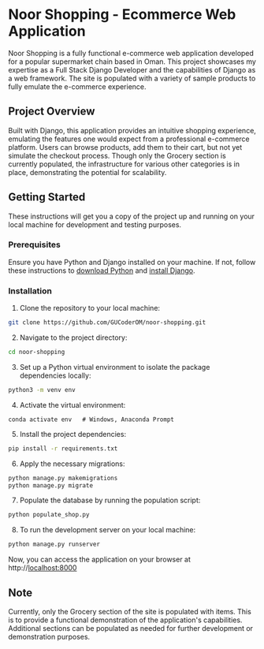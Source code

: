 # Noor Shopping - Ecommerce Web Application

Noor Shopping is a fully functional e-commerce web application developed for a popular supermarket chain based in Oman. This project showcases my expertise as a Full Stack Django Developer and the capabilities of Django as a web framework. The site is populated with a variety of sample products to fully emulate the e-commerce experience.

## Project Overview

Built with Django, this application provides an intuitive shopping experience, emulating the features one would expect from a professional e-commerce platform. Users can browse products, add them to their cart, but not yet simulate the checkout process. Though only the Grocery section is currently populated, the infrastructure for various other categories is in place, demonstrating the potential for scalability.

## Getting Started

These instructions will get you a copy of the project up and running on your local machine for development and testing purposes.

### Prerequisites

Ensure you have Python and Django installed on your machine. If not, follow these instructions to [download Python](https://www.python.org/downloads/) and [install Django](https://docs.djangoproject.com/en/stable/intro/install/).

### Installation

1. Clone the repository to your local machine:
```bash
git clone https://github.com/GUCoderOM/noor-shopping.git
```

2. Navigate to the project directory:
```bash
cd noor-shopping
```

3. Set up a Python virtual environment to isolate the package dependencies locally:
```bash
python3 -m venv env
```

4. Activate the virtual environment:
```
conda activate env   # Windows, Anaconda Prompt
```

5. Install the project dependencies:
```bash
pip install -r requirements.txt
```

6. Apply the necessary migrations:
```bash
python manage.py makemigrations
python manage.py migrate
```

7. Populate the database by running the population script:
```bash
python populate_shop.py
```

8. To run the development server on your local machine:
```bash
python manage.py runserver
```

Now, you can access the application on your browser at http://[localhost:8000](http://127.0.0.1:8000/)

## Note

Currently, only the Grocery section of the site is populated with items. This is to provide a functional demonstration of the application's capabilities. Additional sections can be populated as needed for further development or demonstration purposes.
